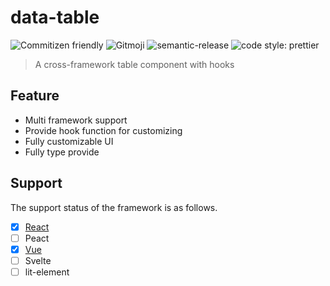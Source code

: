 # data-table

![Commitizen friendly](https://img.shields.io/badge/commitizen-friendly-brightgreen.svg)
![Gitmoji](https://img.shields.io/badge/gitmoji-%20😜%20😍-FFDD67.svg?style=flat)
![semantic-release](https://img.shields.io/badge/%20%20%F0%9F%93%A6%F0%9F%9A%80-semantic--release-e10079.svg)
![code style: prettier](https://img.shields.io/badge/code_style-prettier-ff69b4.svg)

> A cross-framework table component with hooks

## Feature

- Multi framework support
- Provide hook function for customizing
- Fully customizable UI
- Fully type provide

## Support

The support status of the framework is as follows.

- [x] [React](./packages/react/README.md)
- [ ] Peact
- [x] [Vue](./packages/vue/README.md)
- [ ] Svelte
- [ ] lit-element
